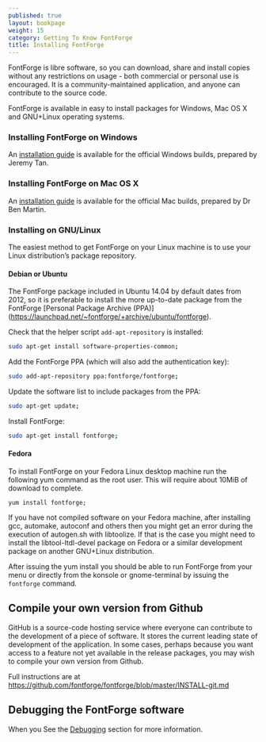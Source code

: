 ```yaml
---
published: true
layout: bookpage
weight: 15
category: Getting To Know FontForge
title: Installing FontForge
---
```


FontForge is libre software, so you can download, share and install copies without any restrictions on usage - both commercial or personal use is encouraged.
It is a community-maintained application, and anyone can contribute to the source code.

FontForge is available in easy to install packages for Windows, Mac OS X and GNU+Linux operating systems.

### Installing FontForge on Windows

An [installation guide](http://fontforge.github.io/en-US/downloads/windows/) is available for the official Windows builds, prepared by Jeremy Tan.

### Installing FontForge on Mac OS X

An [installation guide](http://fontforge.github.io/en-US/downloads/mac/) is available for the official Mac builds, prepared by Dr Ben Martin.

### Installing on GNU/Linux

The easiest method to get FontForge on your Linux machine is to use your Linux distribution’s package repository.

#### Debian or Ubuntu

The FontForge package included in Ubuntu 14.04 by default dates from 2012, so it is preferable to install the more up-to-date package from the FontForge [Personal Package Archive (PPA)] (https://launchpad.net/~fontforge/+archive/ubuntu/fontforge).

Check that the helper script `add-apt-repository` is installed:

```sh
sudo apt-get install software-properties-common;
```

Add the FontForge PPA (which will also add the authentication key):

```sh
sudo add-apt-repository ppa:fontforge/fontforge;
```

Update the software list to include packages from the PPA:

```sh
sudo apt-get update;
```

Install FontForge:

```sh
sudo apt-get install fontforge;
```

#### Fedora

To install FontForge on your Fedora Linux desktop machine run the following yum command as the root user.
This will require about 10MiB of download to complete.

```
yum install fontforge;
```

If you have not compiled software on your Fedora machine, after installing gcc, automake, autoconf and others then you might get an error during the execution of autogen.sh with libtoolize.
If that is the case you might need to install the libtool-ltdl-devel package on Fedora or a similar development package on another GNU+Linux distribution.

After issuing the yum install you should be able to run FontForge from your menu or directly from the konsole or gnome-terminal by issuing the `fontforge` command.

## Compile your own version from Github

GitHub is a source-code hosting service where everyone can contribute to the development of a piece of software.
It stores the current leading state of development of the application.
In some cases, perhaps because you want access to a feature not yet available in the release packages, you may wish to compile your own version from Github.

Full instructions are at <https://github.com/fontforge/fontforge/blob/master/INSTALL-git.md>

## Debugging the FontForge software

When you See the [Debugging](When_Things_Go_Wrong_With_Fontforge_Itself) section for more information.
